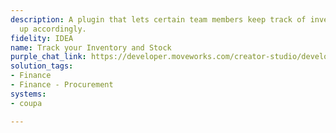 ```yaml
---
description: A plugin that lets certain team members keep track of inventory and stock
  up accordingly.
fidelity: IDEA
name: Track your Inventory and Stock
purple_chat_link: https://developer.moveworks.com/creator-studio/developer-tools/purple-chat-builder/?workspace=%7B%22title%22%3A%22My+Workspace%22%2C%22botSettings%22%3A%7B%22name%22%3A%22%22%2C%22imageUrl%22%3A%22%22%7D%2C%22mocks%22%3A%5B%7B%22id%22%3A261%2C%22title%22%3A%22New+Mock%22%2C%22transcript%22%3A%7B%22settings%22%3A%7B%22colorStyle%22%3A%22LIGHT%22%2C%22startTime%22%3A%2211%3A43+AM%22%2C%22defaultPerson%22%3A%22GWEN%22%2C%22editable%22%3Atrue%2C%22botName%22%3A%22%22%2C%22botImageUrl%22%3A%22%22%7D%2C%22messages%22%3A%5B%7B%22from%22%3A%22USER%22%2C%22text%22%3A%22Do+we+need+to+order+more+black+toner%3F%22%7D%2C%7B%22from%22%3A%22ANNOTATION%22%2C%22text%22%3A%22Checks+current+stock+of+black+toner+in+Coupa%22%7D%2C%7B%22from%22%3A%22BOT%22%2C%22text%22%3A%22%3Cp%3EThere+are+%3Cb%3E5%3C%2Fb%3E+black+toner+cartridges+left+in+stock.%3Cbr%3E%3C%2Fp%3E%22%2C%22cards%22%3A%5B%7B%22title%22%3A%22%3Cp%3EOrder+more+black+toner+cartridges%3F%3C%2Fp%3E%22%2C%22text%22%3A%22%3Cp%3E%3Cb%3ECurrent+Stock%3A+%3C%2Fb%3E5+units%3Cbr%3E%3C%2Fp%3E%22%2C%22buttons%22%3A%5B%7B%22style%22%3A%22PRIMARY%22%2C%22text%22%3A%22Yes%22%7D%2C%7B%22text%22%3A%22No%22%7D%5D%7D%5D%7D%2C%7B%22from%22%3A%22BOT%22%2C%22text%22%3A%22%3Cp%3EHow+many+units%3F%3Cbr%3E%3C%2Fp%3E%22%7D%2C%7B%22from%22%3A%22USER%22%2C%22text%22%3A%2210%22%7D%2C%7B%22from%22%3A%22BOT%22%2C%22text%22%3A%22%3Cp%3EConfirm+to+order+%3Cb%3E10%3C%2Fb%3E+black+toner+cartridges.%3Cbr%3E%3C%2Fp%3E%22%2C%22cards%22%3A%5B%7B%22title%22%3A%22%3Cp%3EOrder+Details%3C%2Fp%3E%22%2C%22text%22%3A%22%3Cp%3E%3Cb%3EQuantity%3A+%3C%2Fb%3E10+units%3Cbr%3E%3C%2Fp%3E%22%2C%22buttons%22%3A%5B%7B%22style%22%3A%22PRIMARY%22%2C%22text%22%3A%22Confirm+Order%22%7D%2C%7B%22text%22%3A%22Edit%22%7D%2C%7B%22text%22%3A%22Cancel%22%7D%5D%7D%5D%7D%5D%7D%7D%5D%7D
solution_tags:
- Finance
- Finance - Procurement
systems:
- coupa

---
```

